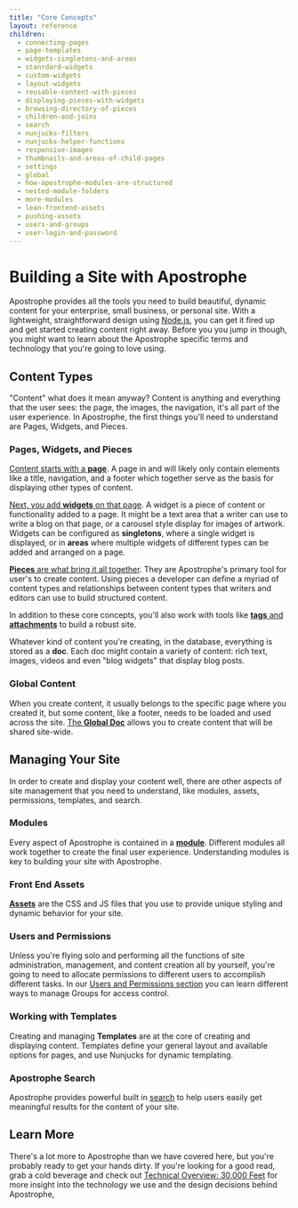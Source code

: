 ```yaml
---
title: "Core Concepts"
layout: reference
children:
  - connecting-pages
  - page-templates
  - widgets-singletons-and-areas
  - stanrdard-widgets
  - custom-widgets
  - layout-widgets
  - reusable-content-with-pieces
  - displaying-pieces-with-widgets
  - browsing-directory-of-pieces
  - children-and-joins  
  - search
  - nunjucks-filters
  - nunjucks-helper-functions
  - responsive-images
  - thumbnails-and-areas-of-child-pages
  - settings
  - global
  - how-apostrophe-modules-are-structured
  - nested-module-folders
  - more-modules
  - lean-frontend-assets
  - pushing-assets
  - users-and-groups
  - user-login-and-password  
---
```


# Building a Site with Apostrophe

Apostrophe provides all the tools you need to build beautiful, dynamic content for your enterprise, small business, or personal site. With a lightweight, straightforward design using [Node.js](https://nodejs.org), you can get it fired up and get started creating content right away. Before you you jump in though, you might want to learn about the Apostrophe specific terms and technology that you're going to love using.

## Content Types

"Content" what does it mean anyway? Content is anything and everything that the user sees: the page, the images, the navigation, it's all part of the user experience. In Apostrophe, the first things you'll need to understand are Pages, Widgets, and Pieces.

### Pages, Widgets, and Pieces

[Content starts with a **page**](pages-and-navigation/README.md). A page in and will likely only contain elements like a title, navigation, and a footer which together serve as the basis for displaying other types of content.

[Next, you add **widgets** on that page](editable-content-on-pages/README.md). A widget is a piece of content or functionality added to a page. It might be a text area that a writer can use to write a blog on that page, or a carousel style display for images of artwork. Widgets can be configured as **singletons**, where a single widget is displayed, or in **areas** where multiple widgets of different types can be added and arranged on a page.

[**Pieces** are what bring it all together](reusable-content-pieces/README.md). They are Apostrophe's primary tool for user's to create content. Using pieces a developer can define a myriad of content types and relationships between content types that writers and editors can use to build structured content.

In addition to these core concepts, you'll also work with tools like [**tags** and **attachments**](other-content.md) to build a robust site.

Whatever kind of content you're creating, in the database, everything is stored as a **doc**. Each doc might contain a variety of content: rich text, images, videos and even "blog widgets" that display blog posts.

### Global Content

When you create content, it usually belongs to the specific page where you created it, but some content, like a footer, needs to be loaded and used across the site. [The **Global Doc**](global-settings/README.md) allows you to create content that will be shared site-wide.

## Managing Your Site

In order to create and display your content well, there are other aspects of site management that you need to understand, like modules, assets, permissions, templates, and search.

### Modules

Every aspect of Apostrophe is contained in a [**module**](modules/README.md). Different modules all work together to create the final user experience. Understanding modules is key to building your site with Apostrophe.

### Front End Assets

[**Assets**](front-end-assets/README.md) are the CSS and JS files that you use to provide unique styling and dynamic behavior for your site. 

### Users and Permissions

Unless you're flying solo and performing all the functions of site administration, management, and content creation all by yourself, you're going to need to allocate permissions to different users to accomplish different tasks. In our [Users and Permissions section](users-and-permissions/README.md) you can learn different ways to manage Groups for access control.

### Working with Templates

Creating and managing **Templates** are at the core of creating and displaying content. Templates define your general layout and available options for pages, and use Nunjucks for dynamic templating.

### Apostrophe Search

Apostrophe provides powerful built in [search](search/README.md) to help users easily get meaningful results for the content of your site.

## Learn More

There's a lot more to Apostrophe than we have covered here, but you're probably ready to get your hands dirty. If you're looking for a good read, grab a cold beverage and check out [Technical Overview: 30,000 Feet](technical-overview.md) for more insight into the technology we use and the design decisions behind Apostrophe,
